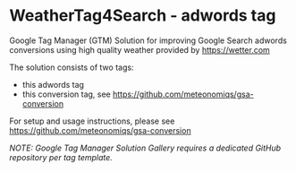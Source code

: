 # WeatherTag4Search - adwords tag

Google Tag Manager (GTM) Solution for improving Google Search adwords conversions using high quality weather
provided by https://wetter.com

The solution consists of two tags:
* this adwords tag
* this conversion tag, see https://github.com/meteonomiqs/gsa-conversion

For setup and usage instructions, please see https://github.com/meteonomiqs/gsa-conversion

*NOTE: Google Tag Manager Solution Gallery requires a dedicated GitHub repository per tag template.*
